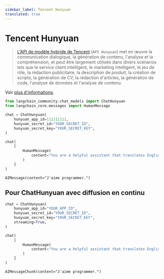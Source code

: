 ```yaml
---
sidebar_label: Tencent Hunyuan
translated: true
---
```


# Tencent Hunyuan

>[L'API de modèle hybride de Tencent](https://cloud.tencent.com/document/product/1729) (`API Hunyuan`)
> met en œuvre la communication dialogique, la génération de contenu,
> l'analyse et la compréhension, et peut être largement utilisée dans divers scénarios tels que le service
> client intelligent, le marketing intelligent, le jeu de rôle, la rédaction publicitaire, la description de produit,
> la création de scripts, la génération de CV, la rédaction d'articles, la génération de code, l'analyse de données et l'analyse de contenu.

Voir [plus d'informations](https://cloud.tencent.com/document/product/1729).

```python
from langchain_community.chat_models import ChatHunyuan
from langchain_core.messages import HumanMessage
```

```python
chat = ChatHunyuan(
    hunyuan_app_id=111111111,
    hunyuan_secret_id="YOUR_SECRET_ID",
    hunyuan_secret_key="YOUR_SECRET_KEY",
)
```

```python
chat(
    [
        HumanMessage(
            content="You are a helpful assistant that translates English to French.Translate this sentence from English to French. I love programming."
        )
    ]
)
```

```output
AIMessage(content="J'aime programmer.")
```

## Pour ChatHunyuan avec diffusion en continu

```python
chat = ChatHunyuan(
    hunyuan_app_id="YOUR_APP_ID",
    hunyuan_secret_id="YOUR_SECRET_ID",
    hunyuan_secret_key="YOUR_SECRET_KEY",
    streaming=True,
)
```

```python
chat(
    [
        HumanMessage(
            content="You are a helpful assistant that translates English to French.Translate this sentence from English to French. I love programming."
        )
    ]
)
```

```output
AIMessageChunk(content="J'aime programmer.")
```
